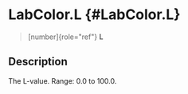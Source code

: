 LabColor.L {#LabColor.L}
==========

> [number]{role="ref"} **L**

Description
-----------

The L-value. Range: 0.0 to 100.0.
